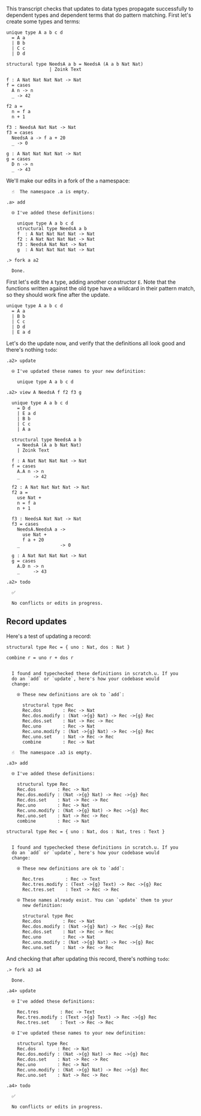 
This transcript checks that updates to data types propagate successfully to dependent types and dependent terms that do pattern matching. First let's create some types and terms:

```unison
unique type A a b c d
  = A a
  | B b
  | C c
  | D d

structural type NeedsA a b = NeedsA (A a b Nat Nat)
                | Zoink Text

f : A Nat Nat Nat Nat -> Nat
f = cases
  A n -> n
  _ -> 42

f2 a =
  n = f a
  n + 1

f3 : NeedsA Nat Nat -> Nat
f3 = cases
  NeedsA a -> f a + 20
  _ -> 0

g : A Nat Nat Nat Nat -> Nat
g = cases
  D n -> n
  _ -> 43
```

We'll make our edits in a fork of the `a` namespace:

```ucm
  ☝️  The namespace .a is empty.

.a> add

  ⍟ I've added these definitions:
  
    unique type A a b c d
    structural type NeedsA a b
    f  : A Nat Nat Nat Nat -> Nat
    f2 : A Nat Nat Nat Nat -> Nat
    f3 : NeedsA Nat Nat -> Nat
    g  : A Nat Nat Nat Nat -> Nat

.> fork a a2

  Done.

```
First let's edit the `A` type, adding another constructor `E`. Note that the functions written against the old type have a wildcard in their pattern match, so they should work fine after the update.

```unison
unique type A a b c d
  = A a
  | B b
  | C c
  | D d
  | E a d
```

Let's do the update now, and verify that the definitions all look good and there's nothing `todo`:

```ucm
.a2> update

  ⍟ I've updated these names to your new definition:
  
    unique type A a b c d

.a2> view A NeedsA f f2 f3 g

  unique type A a b c d
    = D d
    | E a d
    | B b
    | C c
    | A a
  
  structural type NeedsA a b
    = NeedsA (A a b Nat Nat)
    | Zoink Text
  
  f : A Nat Nat Nat Nat -> Nat
  f = cases
    A.A n -> n
    _     -> 42
  
  f2 : A Nat Nat Nat Nat -> Nat
  f2 a =
    use Nat +
    n = f a
    n + 1
  
  f3 : NeedsA Nat Nat -> Nat
  f3 = cases
    NeedsA.NeedsA a ->
      use Nat +
      f a + 20
    _               -> 0
  
  g : A Nat Nat Nat Nat -> Nat
  g = cases
    A.D n -> n
    _     -> 43

.a2> todo

  ✅
  
  No conflicts or edits in progress.

```
## Record updates

Here's a test of updating a record:

```unison
structural type Rec = { uno : Nat, dos : Nat }

combine r = uno r + dos r
```

```ucm

  I found and typechecked these definitions in scratch.u. If you
  do an `add` or `update`, here's how your codebase would
  change:
  
    ⍟ These new definitions are ok to `add`:
    
      structural type Rec
      Rec.dos        : Rec -> Nat
      Rec.dos.modify : (Nat ->{g} Nat) -> Rec ->{g} Rec
      Rec.dos.set    : Nat -> Rec -> Rec
      Rec.uno        : Rec -> Nat
      Rec.uno.modify : (Nat ->{g} Nat) -> Rec ->{g} Rec
      Rec.uno.set    : Nat -> Rec -> Rec
      combine        : Rec -> Nat

```
```ucm
  ☝️  The namespace .a3 is empty.

.a3> add

  ⍟ I've added these definitions:
  
    structural type Rec
    Rec.dos        : Rec -> Nat
    Rec.dos.modify : (Nat ->{g} Nat) -> Rec ->{g} Rec
    Rec.dos.set    : Nat -> Rec -> Rec
    Rec.uno        : Rec -> Nat
    Rec.uno.modify : (Nat ->{g} Nat) -> Rec ->{g} Rec
    Rec.uno.set    : Nat -> Rec -> Rec
    combine        : Rec -> Nat

```
```unison
structural type Rec = { uno : Nat, dos : Nat, tres : Text }
```

```ucm

  I found and typechecked these definitions in scratch.u. If you
  do an `add` or `update`, here's how your codebase would
  change:
  
    ⍟ These new definitions are ok to `add`:
    
      Rec.tres        : Rec -> Text
      Rec.tres.modify : (Text ->{g} Text) -> Rec ->{g} Rec
      Rec.tres.set    : Text -> Rec -> Rec
    
    ⍟ These names already exist. You can `update` them to your
      new definition:
    
      structural type Rec
      Rec.dos        : Rec -> Nat
      Rec.dos.modify : (Nat ->{g} Nat) -> Rec ->{g} Rec
      Rec.dos.set    : Nat -> Rec -> Rec
      Rec.uno        : Rec -> Nat
      Rec.uno.modify : (Nat ->{g} Nat) -> Rec ->{g} Rec
      Rec.uno.set    : Nat -> Rec -> Rec

```
And checking that after updating this record, there's nothing `todo`:

```ucm
.> fork a3 a4

  Done.

.a4> update

  ⍟ I've added these definitions:
  
    Rec.tres        : Rec -> Text
    Rec.tres.modify : (Text ->{g} Text) -> Rec ->{g} Rec
    Rec.tres.set    : Text -> Rec -> Rec
  
  ⍟ I've updated these names to your new definition:
  
    structural type Rec
    Rec.dos        : Rec -> Nat
    Rec.dos.modify : (Nat ->{g} Nat) -> Rec ->{g} Rec
    Rec.dos.set    : Nat -> Rec -> Rec
    Rec.uno        : Rec -> Nat
    Rec.uno.modify : (Nat ->{g} Nat) -> Rec ->{g} Rec
    Rec.uno.set    : Nat -> Rec -> Rec

.a4> todo

  ✅
  
  No conflicts or edits in progress.

```
